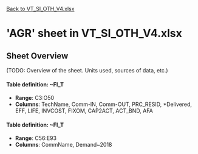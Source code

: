 [Back to VT_SI_OTH_V4.xlsx](README.md)

# 'AGR' sheet in VT_SI_OTH_V4.xlsx

## Sheet Overview

(TODO: Overview of the sheet. Units used, sources of data, etc.)

#### Table definition: ~FI_T
- **Range**: C3:O50
- **Columns**: TechName, Comm-IN, Comm-OUT, PRC_RESID, *Delivered, EFF, LIFE, INVCOST, FIXOM, CAP2ACT, ACT_BND, AFA

#### Table definition: ~FI_T
- **Range**: C56:E93
- **Columns**: CommName, Demand~2018

